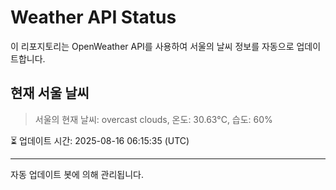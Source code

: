
# Weather API Status

이 리포지토리는 OpenWeather API를 사용하여 서울의 날씨 정보를 자동으로 업데이트합니다.

## 현재 서울 날씨
> 서울의 현재 날씨: overcast clouds, 온도: 30.63°C, 습도: 60%

⏳ 업데이트 시간: 2025-08-16 06:15:35 (UTC)

---
자동 업데이트 봇에 의해 관리됩니다.
